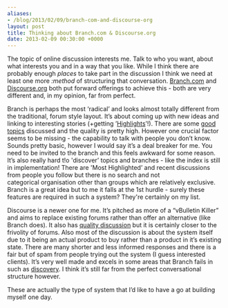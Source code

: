 ```yaml
---
aliases:
- /blog/2013/02/09/branch-com-and-discourse-org
layout: post
title: Thinking about Branch.com & Discourse.org
date: 2013-02-09 00:30:00 +0000
---
```

The topic of online discussion interests me. Talk to who you want, about what
interests you and in a way that you like. While I think there are probably
enough _places_ to take part in the discussion I think we need at least one
more _:method_ of structuring that conversation.
[Branch.com](http://branch.com/) and [Discourse.org](http://discourse.org/)
both put forward offerings to achieve this - both are very different and, in
my opinion, far from perfect.

Branch is perhaps the most ‘radical’ and looks almost totally different from
the traditional, forum style layout. It’s about coming up with new ideas and
linking to interesting stories (+getting
’[Highlights](http://bulletin.branch.com/post/40473589463/branch-opens-to-the-world)’!).
There are some [good
topics](http://branch.com/b/personal-biases-good-or-bad-for-social-product-design)
discussed and the quality is pretty high. However one crucial factor seems to
be missing - the capability to talk with people you don’t know. Sounds pretty
basic, however I would say it’s a deal breaker for me. You need to be invited
to the branch and this feels awkward for some reason. It’s also really hard t!o
'discover’ topics and branches - like the index is still in implementation!
There are 'Most Highlighted’ and recent discussions from people you follow but
there is no search and not categorical organisation other than groups which
are relatively exclusive. Branch is a great idea but to me it falls at the 1st
hurdle - surely these features are required in such a system?
They're certainly on my list.

Discourse is a newer one for me. It’s pitched as more of a “vBulletin Killer”
and aims to replace existing forums rather than offer an alternative (like
Branch does). It also
has [quality discussion](http://meta.discourse.org/t/how-to-arrive-at-a-conclusion/1178) but
it is certainly closer to the frivolity of forums. Also most of the discussion
is about the system itself due to it being an actual product to buy rather than
a product in it’s existing state. There are many shorter and less informed
responses and there is a fair but of spam from people trying out the system (I
guess interested clients). It’s very well made and excels in some areas that
Branch fails in such as [discovery](http://meta.discourse.org/categories). I
think it’s still far from the perfect conversational structure however.

These are actually the type of system that I’d like to have a go at building
myself one day.